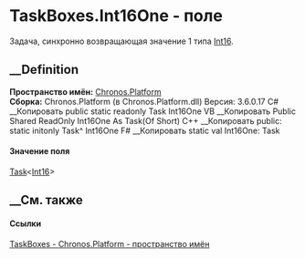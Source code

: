 # TaskBoxes.Int16One - поле
Задача, синхронно возвращающая значение 1 типа
[Int16](https://learn.microsoft.com/dotnet/api/system.int16).
## __Definition
 **Пространство имён:** [Chronos.Platform](N_Chronos_Platform.htm)  
 **Сборка:** Chronos.Platform (в Chronos.Platform.dll) Версия: 3.6.0.17
C# __Копировать
     public static readonly Task<short> Int16One
VB __Копировать
     Public Shared ReadOnly Int16One As Task(Of Short)
C++ __Копировать
     public:
    static initonly Task<short>^ Int16One
F# __Копировать
     static val Int16One: Task<int16>
#### Значение поля
[Task](https://learn.microsoft.com/dotnet/api/system.threading.tasks.task-1)<[Int16](https://learn.microsoft.com/dotnet/api/system.int16)>
##  __См. также
#### Ссылки
[TaskBoxes - ](T_Chronos_Platform_TaskBoxes.htm)
[Chronos.Platform - пространство имён](N_Chronos_Platform.htm)
